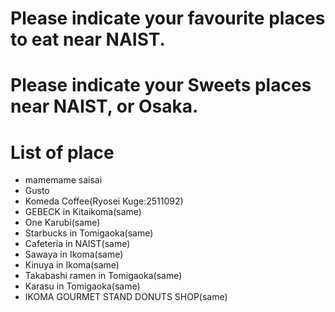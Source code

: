 # Please indicate your favourite places to eat near NAIST.
# Please indicate your Sweets places near NAIST, or Osaka.

# List of place
- mamemame saisai
- Gusto
- Komeda Coffee(Ryosei Kuge:2511092)
- GEBECK in Kitaikoma(same)
- One Karubi(same)
- Starbucks in Tomigaoka(same)
- Cafeteria in NAIST(same)
- Sawaya in Ikoma(same)
- Kinuya in Ikoma(same)
- Takabashi ramen in Tomigaoka(same)
- Karasu in Tomigaoka(same)
- IKOMA GOURMET STAND DONUTS SHOP(same)
